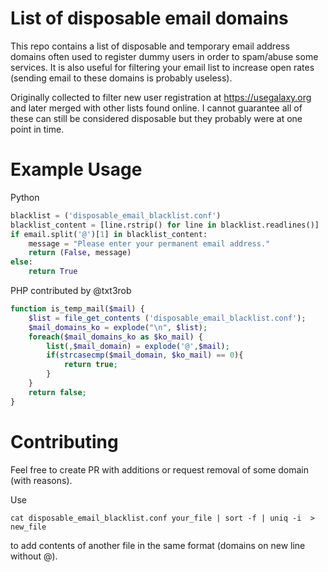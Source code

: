List of disposable email domains
========================

This repo contains a list of disposable and temporary email address domains often used to register dummy users in order to spam/abuse some services. It is also useful for filtering your email list to increase open rates (sending email to these domains is probably useless).

Originally collected to filter new user registration at https://usegalaxy.org and later merged with other lists found online. I cannot guarantee all of these can still be considered disposable but they probably were at one point in time.

Example Usage
=============
Python
```Python
blacklist = ('disposable_email_blacklist.conf')
blacklist_content = [line.rstrip() for line in blacklist.readlines()]
if email.split('@')[1] in blacklist_content:
    message = "Please enter your permanent email address."
    return (False, message)
else:
    return True
```
PHP contributed by @txt3rob
```php
function is_temp_mail($mail) {
    $list = file_get_contents ('disposable_email_blacklist.conf');
    $mail_domains_ko = explode("\n", $list);
    foreach($mail_domains_ko as $ko_mail) {
        list(,$mail_domain) = explode('@',$mail);
        if(strcasecmp($mail_domain, $ko_mail) == 0){
            return true;
        }
    }
    return false;
}
```

Contributing
============
Feel free to create PR with additions or request removal of some domain (with reasons).

Use 

`cat disposable_email_blacklist.conf your_file | sort -f | uniq -i  > new_file`

to add contents of another file in the same format (domains on new line without @).
